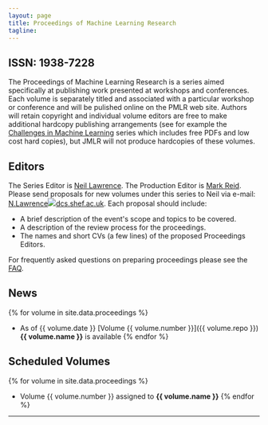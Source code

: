 ```yaml
---
layout: page
title: Proceedings of Machine Learning Research
tagline: 
---
```


ISSN: 1938-7228
---------------

The Proceedings of Machine Learning Research is a series
aimed specifically at publishing work presented at workshops and
conferences. Each volume is separately titled and associated with a
particular workshop or conference and will be pulished online on the
PMLR web site. Authors will retain copyright and individual volume
editors are free to make additional hardcopy publishing arrangements
(see for example the [Challenges in Machine
Learning](http://www.mtome.com/Publications/CiML/ciml.html) series which
includes free PDFs and low cost hard copies), but JMLR will not produce
hardcopies of these volumes.

Editors
-------

The Series Editor is [Neil
Lawrence](http://staffwww.dcs.shef.ac.uk/people/N.Lawrence/). The
Production Editor is [Mark
Reid](http://people.cecs.anu.edu.au/user/2675). Please send proposals
for new volumes under this series to Neil via e-mail:
[N.Lawrence![](/images/atr.gif)dcs.shef.ac.uk](javascript:GoAddress('N.Lawrence','dcs.shef.ac.uk');).
Each proposal should include:

-   A brief description of the event's scope and topics to be covered.
-   A description of the review process for the proceedings.
-   The names and short CVs (a few lines) of the proposed Proceedings
    Editors.

For frequently asked questions on preparing proceedings please see the
[FAQ](./faq.html).

News
----
{% for volume in site.data.proceedings %}
-   As of {{ volume.date }} [Volume {{ volume.number }}]({{ volume.repo }}) **{{ volume.name }}** is available
{% endfor %}

Scheduled Volumes
-----------------

{% for volume in site.data.proceedings %}
-   Volume {{ volume.number }} assigned to **{{ volume.name }}** 
{% endfor %}

* * * * *
